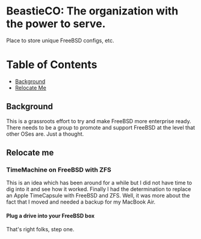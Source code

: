 # BeastieCO: The organization with the power to serve.
Place to store unique FreeBSD configs, etc.

# Table of Contents
- [Background](#background)
- [Relocate Me](#relocate-me)

## Background
This is a grassroots effort to try and make FreeBSD more enterprise ready. There needs to be a group to promote and support FreeBSD at the level that other OSes are. Just a thought.

## Relocate me
### TimeMachine on FreeBSD with ZFS
This is an idea which has been around for a while but I did not have time to dig
into it and see how it worked. Finally I had the determination to replace an 
Apple TimeCapsule with FreeBSD and ZFS. Well, it was more about the fact that I
moved and needed a backup for my MacBook Air. 

#### Plug a drive into your FreeBSD box
That's right folks, step one. 
